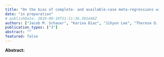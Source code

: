 ```yaml
---
title: "On the bias of complete- and available-case meta-regressions with missing covariates"
date: "in preparation"
# publishDate: 2019-09-19T21:11:36.391446Z
authors: ["Jacob M. Schauer", "Karina Dìaz", "Jihyun Lee", "Therese D. Pigott"]
publication_types: ["3"]
abstract: ""
featured: false
---
```


__Abstract:__
